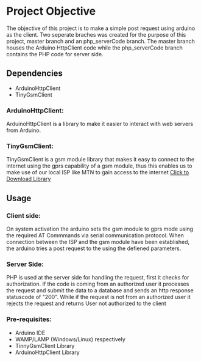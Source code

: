 # Project Objective
  The objective of this project is to make a simple post request using arduino as the client.
  Two seperate braches was created for the purpose of this project, master branch and an php_serverCode branch.
  The master branch houses the Arduino HttpClient code while the php_serverCode branch contains the PHP code for server side.
  
## Dependencies
 - ArduinoHttpClient
 - TinyGsmClient
 
### ArduinoHttpClient:
   ArduinoHttpClient is a library to make it easier to interact with web servers from Arduino.
    
### TinyGsmClient:
   TinyGsmClient is a gsm module library that makes it easy to connect to the internet 
   using the gprs capability of a gsm module, thus this enables us to make use of our local ISP 
   like MTN to gain access to the internet [Click to Download Library](https://github.com/vshymanskyy/TinyGSM)

## Usage

### Client side:
   On system activation the arduino sets the gsm module to gprs mode using the required AT Commmands
   via serial communication protocol.
   When connection between the ISP and the gsm module have been established, the arduino tries a post request 
   to the using the defiened parameters.
   
### Server Side:
   PHP is used at the server side for handling the request, first it checks for authorization.
   If the code is coming from an authorized user it processes the request and submit the data to a database 
   and sends an http response statuscode of "200".
   While if the request is not from an authorized user it rejects the request and returns User not authorized 
   to the client
   
### Pre-requisites:
  - Arduino IDE
  - WAMP/LAMP (Windows/Linux) respectively
  - TinnyGsmClient Library
  - ArduinoHttpClient Library
  
  
  
